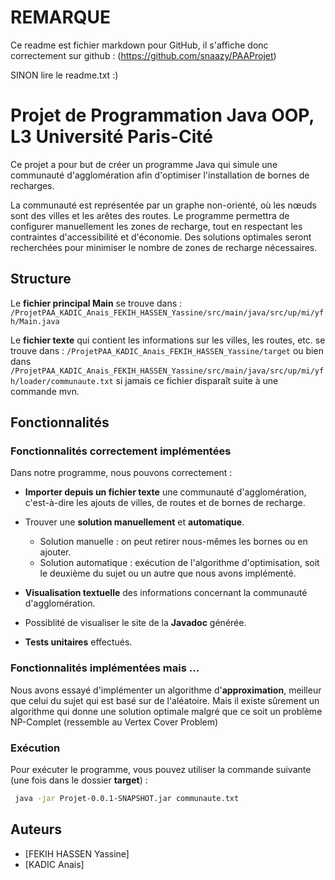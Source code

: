 # REMARQUE
Ce readme est fichier markdown pour GitHub, il s'affiche donc correctement sur github : (https://github.com/snaazy/PAAProjet)

SINON lire le readme.txt  :) 

# Projet de Programmation Java OOP, L3 Université Paris-Cité

Ce projet a pour but de créer un programme Java qui simule une communauté d'agglomération afin d'optimiser l'installation de bornes de recharges.

La communauté est représentée par un graphe non-orienté, où les nœuds sont des villes et les arêtes des routes. Le programme permettra de configurer manuellement les zones de recharge, tout en respectant les contraintes d'accessibilité et d'économie. Des solutions optimales seront recherchées pour minimiser le nombre de zones de recharge nécessaires.

## Structure

Le **fichier principal Main** se trouve dans : `/ProjetPAA_KADIC_Anais_FEKIH_HASSEN_Yassine/src/main/java/src/up/mi/yfh/Main.java`

Le **fichier texte** qui contient les informations sur les villes, les routes, etc. se trouve dans : `/ProjetPAA_KADIC_Anais_FEKIH_HASSEN_Yassine/target`
ou bien dans `/ProjetPAA_KADIC_Anais_FEKIH_HASSEN_Yassine/src/main/java/src/up/mi/yfh/loader/communaute.txt` si jamais ce fichier disparaît suite à une commande mvn.

## Fonctionnalités

### Fonctionnalités correctement implémentées

Dans notre programme, nous pouvons correctement :

- **Importer depuis un fichier texte** une communauté d'agglomération, c'est-à-dire les ajouts de villes, de routes et de bornes de recharge.
- Trouver une **solution manuellement** et **automatique**.

  - Solution manuelle : on peut retirer nous-mêmes les bornes ou en ajouter.
  - Solution automatique : exécution de l'algorithme d'optimisation, soit le deuxième du sujet ou un autre que nous avons implémenté.

- **Visualisation textuelle** des informations concernant la communauté d'agglomération.
- Possiblité de visualiser le site de la **Javadoc** générée.
- **Tests unitaires** effectués.

### Fonctionnalités implémentées mais ...

Nous avons essayé d'implémenter un algorithme d'**approximation**, meilleur que celui du sujet qui est basé sur de l'aléatoire.
Mais il existe sûrement un algorithme qui donne une solution optimale malgré que ce soit un problème NP-Complet (ressemble au Vertex Cover Problem)


### Exécution

Pour exécuter le programme, vous pouvez utiliser la commande suivante (une fois dans le dossier **target**) :
```bash 
 java -jar Projet-0.0.1-SNAPSHOT.jar communaute.txt
 ```


## Auteurs

- [FEKIH HASSEN Yassine]
- [KADIC Anais]

